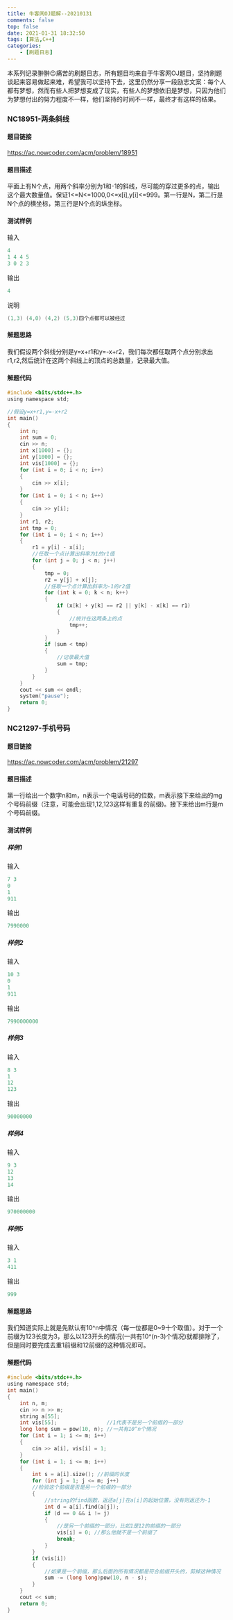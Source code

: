 ```yaml
---
title: 牛客网OJ题解--20210131
comments: false
top: false
date: 2021-01-31 18:32:50
tags: [算法,C++]
categories: 
	- [刷题日志]
---
```


本系列记录翀翀😐痛苦的刷题日志，所有题目均来自于牛客网OJ题目，坚持刷题谈起来容易做起来难，希望我可以坚持下去，这里仍然分享一段励志文案：每个人都有梦想，然而有些人把梦想变成了现实，有些人的梦想依旧是梦想，只因为他们为梦想付出的努力程度不一样，他们坚持的时间不一样，最终才有这样的结果。

<!-- more -->

### NC18951-两条斜线

#### 题目链接

https://ac.nowcoder.com/acm/problem/18951

#### 题目描述

平面上有N个点，用两个斜率分别为1和-1的斜线，尽可能的穿过更多的点，输出这个最大数量值。保证1<=N<=1000,0<=x[i],y[i]<=999。第一行是N，第二行是N个点的横坐标，第三行是N个点的纵坐标。

#### 测试样例

输入

```c
4
1 4 4 5
3 0 2 3
```

输出

```c
4
```

说明

```c
(1,3) (4,0) (4,2) (5,3)四个点都可以被经过
```

#### 解题思路

我们假设两个斜线分别是y=x+r1和y=-x+r2，我们每次都任取两个点分别求出r1,r2,然后统计在这两个斜线上的顶点的总数量，记录最大值。

#### 解题代码

```c
#include <bits/stdc++.h>
using namespace std;

//假设y=x+r1,y=-x+r2
int main()
{
    int n;
    int sum = 0;
    cin >> n;
    int x[1000] = {};
    int y[1000] = {};
    int vis[1000] = {};
    for (int i = 0; i < n; i++)
    {
        cin >> x[i];
    }
    for (int i = 0; i < n; i++)
    {
        cin >> y[i];
    }
    int r1, r2;
    int tmp = 0;
    for (int i = 0; i < n; i++)
    {
        r1 = y[i] - x[i];
        //任取一个点计算出斜率为1的r1值
        for (int j = 0; j < n; j++)
        {
            tmp = 0;
            r2 = y[j] + x[j];
            //任取一个点计算出斜率为-1的r2值
            for (int k = 0; k < n; k++)
            {
                if (x[k] + y[k] == r2 || y[k] - x[k] == r1)
                {
                    //统计在这两条上的点
                    tmp++; 
                }
            }
            if (sum < tmp)
            {
                //记录最大值
                sum = tmp; 
            }
        }
    }
    cout << sum << endl;
    system("pause");
    return 0;
}
```

### NC21297-手机号码

#### 题目链接

https://ac.nowcoder.com/acm/problem/21297

#### 题目描述

第一行给出一个数字n和m，n表示一个电话号码的位数，m表示接下来给出的mg个号码前缀（注意，可能会出现1,12,123这样有重复的前缀)。接下来给出m行是m个号码前缀。

#### 测试样例

##### 样例1

输入

```c
7 3
0 
1
911
```

输出

```c
7990000
```

##### 样例2

输入

```c
10 3
0
1
911
```

输出

```c
7990000000
```

##### 样例3

输入

```c
8 3
1
12
123
```

输出

```c
90000000
```

##### 样例4

输入

```c
9 3
12
13
14
```

输出

```c
970000000
```

##### 样例5

输入

```c
3 1
411
```

输出

```c
999
```

#### 解题思路

我们知道实际上就是先默认有10\^n中情况（每一位都是0~9十个取值）。对于一个前缀为123长度为3，那么以123开头的情况(一共有10^(n-3)个情况)就都排除了，但是同时要完成去重1前缀和12前缀的这种情况即可。

#### 解题代码

```c
#include <bits/stdc++.h>
using namespace std;
int main()
{
    int n, m;
    cin >> n >> m;
    string a[55];
    int vis[55];                //1代表不是另一个前缀的一部分
    long long sum = pow(10, n); //一共有10^n个情况
    for (int i = 1; i <= m; i++)
    {
        cin >> a[i], vis[i] = 1;
    }
    for (int i = 1; i <= m; i++)
    {
        int s = a[i].size(); //前缀的长度
        for (int j = 1; j <= m; j++)
        //检验这个前缀是否是另一个前缀的一部分
        {
            //string的find函数，返还a[j]在a[i]的起始位置，没有则返还为-1
            int d = a[i].find(a[j]);
            if (d == 0 && i != j)
            {
                //是另一个前缀的一部分，比如1是12的前缀的一部分
                vis[i] = 0; //那么他就不是一个前缀了
                break;
            }
        }
        if (vis[i])
        {
            //如果是一个前缀，那么后面的所有情况都是符合前缀开头的，剪掉这种情况
            sum -= (long long)pow(10, n - s);
        }
    }
    cout << sum;
    return 0;
}
```

